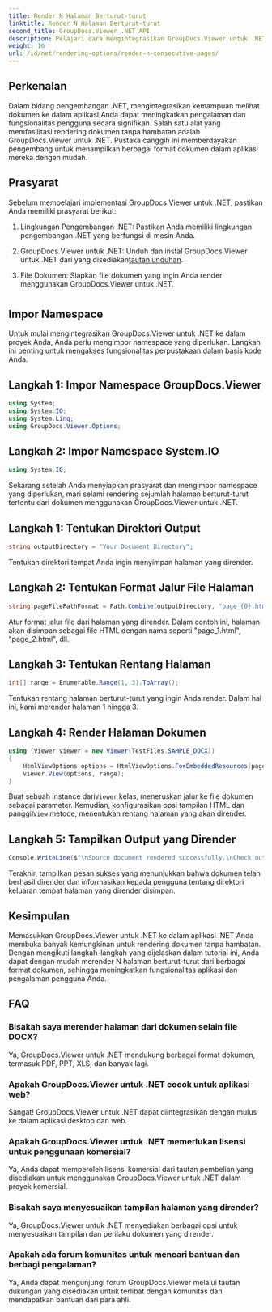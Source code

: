 ```yaml
---
title: Render N Halaman Berturut-turut
linktitle: Render N Halaman Berturut-turut
second_title: GroupDocs.Viewer .NET API
description: Pelajari cara mengintegrasikan GroupDocs.Viewer untuk .NET ke dalam aplikasi Anda untuk merender dokumen dengan N halaman berturut-turut dengan mudah.
weight: 16
url: /id/net/rendering-options/render-n-consecutive-pages/
---
```

## Perkenalan
Dalam bidang pengembangan .NET, mengintegrasikan kemampuan melihat dokumen ke dalam aplikasi Anda dapat meningkatkan pengalaman dan fungsionalitas pengguna secara signifikan. Salah satu alat yang memfasilitasi rendering dokumen tanpa hambatan adalah GroupDocs.Viewer untuk .NET. Pustaka canggih ini memberdayakan pengembang untuk menampilkan berbagai format dokumen dalam aplikasi mereka dengan mudah.
## Prasyarat
Sebelum mempelajari implementasi GroupDocs.Viewer untuk .NET, pastikan Anda memiliki prasyarat berikut:
1. Lingkungan Pengembangan .NET: Pastikan Anda memiliki lingkungan pengembangan .NET yang berfungsi di mesin Anda.
  
2.  GroupDocs.Viewer untuk .NET: Unduh dan instal GroupDocs.Viewer untuk .NET dari yang disediakan[tautan unduhan](https://releases.groupdocs.com/viewer/net/).
3. File Dokumen: Siapkan file dokumen yang ingin Anda render menggunakan GroupDocs.Viewer untuk .NET.
#
## Impor Namespace
Untuk mulai mengintegrasikan GroupDocs.Viewer untuk .NET ke dalam proyek Anda, Anda perlu mengimpor namespace yang diperlukan. Langkah ini penting untuk mengakses fungsionalitas perpustakaan dalam basis kode Anda.
## Langkah 1: Impor Namespace GroupDocs.Viewer
```csharp
using System;
using System.IO;
using System.Linq;
using GroupDocs.Viewer.Options;
```
## Langkah 2: Impor Namespace System.IO
```csharp
using System.IO;
```

Sekarang setelah Anda menyiapkan prasyarat dan mengimpor namespace yang diperlukan, mari selami rendering sejumlah halaman berturut-turut tertentu dari dokumen menggunakan GroupDocs.Viewer untuk .NET.
## Langkah 1: Tentukan Direktori Output
```csharp
string outputDirectory = "Your Document Directory";
```
Tentukan direktori tempat Anda ingin menyimpan halaman yang dirender.
## Langkah 2: Tentukan Format Jalur File Halaman
```csharp
string pageFilePathFormat = Path.Combine(outputDirectory, "page_{0}.html");
```
Atur format jalur file dari halaman yang dirender. Dalam contoh ini, halaman akan disimpan sebagai file HTML dengan nama seperti "page_1.html", "page_2.html", dll.
## Langkah 3: Tentukan Rentang Halaman
```csharp
int[] range = Enumerable.Range(1, 3).ToArray();
```
Tentukan rentang halaman berturut-turut yang ingin Anda render. Dalam hal ini, kami merender halaman 1 hingga 3.
## Langkah 4: Render Halaman Dokumen
```csharp
using (Viewer viewer = new Viewer(TestFiles.SAMPLE_DOCX))
{
    HtmlViewOptions options = HtmlViewOptions.ForEmbeddedResources(pageFilePathFormat);
    viewer.View(options, range);
}
```
 Buat sebuah instance dari`Viewer` kelas, meneruskan jalur ke file dokumen sebagai parameter. Kemudian, konfigurasikan opsi tampilan HTML dan panggil`View` metode, menentukan rentang halaman yang akan dirender.
## Langkah 5: Tampilkan Output yang Dirender
```csharp
Console.WriteLine($"\nSource document rendered successfully.\nCheck output in {outputDirectory}.");
```
Terakhir, tampilkan pesan sukses yang menunjukkan bahwa dokumen telah berhasil dirender dan informasikan kepada pengguna tentang direktori keluaran tempat halaman yang dirender disimpan.

## Kesimpulan
Memasukkan GroupDocs.Viewer untuk .NET ke dalam aplikasi .NET Anda membuka banyak kemungkinan untuk rendering dokumen tanpa hambatan. Dengan mengikuti langkah-langkah yang dijelaskan dalam tutorial ini, Anda dapat dengan mudah merender N halaman berturut-turut dari berbagai format dokumen, sehingga meningkatkan fungsionalitas aplikasi dan pengalaman pengguna Anda.
## FAQ
### Bisakah saya merender halaman dari dokumen selain file DOCX?
Ya, GroupDocs.Viewer untuk .NET mendukung berbagai format dokumen, termasuk PDF, PPT, XLS, dan banyak lagi.
### Apakah GroupDocs.Viewer untuk .NET cocok untuk aplikasi web?
Sangat! GroupDocs.Viewer untuk .NET dapat diintegrasikan dengan mulus ke dalam aplikasi desktop dan web.
### Apakah GroupDocs.Viewer untuk .NET memerlukan lisensi untuk penggunaan komersial?
Ya, Anda dapat memperoleh lisensi komersial dari tautan pembelian yang disediakan untuk menggunakan GroupDocs.Viewer untuk .NET dalam proyek komersial.
### Bisakah saya menyesuaikan tampilan halaman yang dirender?
Ya, GroupDocs.Viewer untuk .NET menyediakan berbagai opsi untuk menyesuaikan tampilan dan perilaku dokumen yang dirender.
### Apakah ada forum komunitas untuk mencari bantuan dan berbagi pengalaman?
Ya, Anda dapat mengunjungi forum GroupDocs.Viewer melalui tautan dukungan yang disediakan untuk terlibat dengan komunitas dan mendapatkan bantuan dari para ahli.